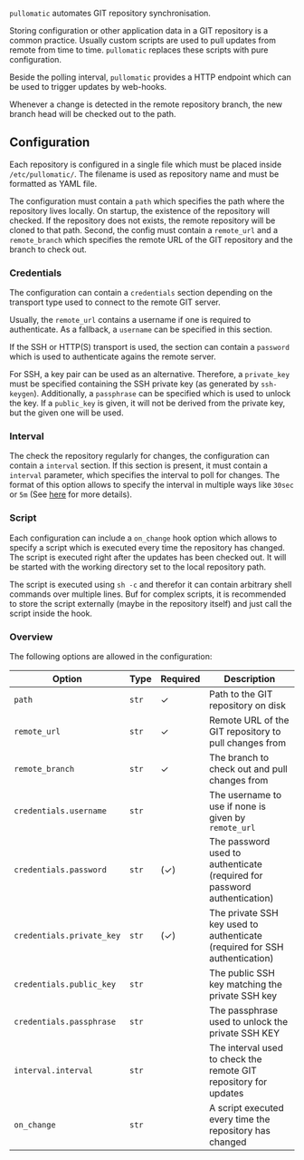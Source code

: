 `pullomatic` automates GIT repository synchronisation.

Storing configuration or other application data in a GIT repository is a common practice.
Usually custom scripts are used to pull updates from remote from time to time.
`pullomatic` replaces these scripts with pure configuration.

Beside the polling interval, `pullomatic` provides a HTTP endpoint which can be used to trigger updates by web-hooks.

Whenever a change is detected in the remote repository branch, the new branch head will be checked out to the path.

## Configuration

Each repository is configured in a single file which must be placed inside `/etc/pullomatic/`.
The filename is used as repository name and must be formatted as YAML file.

The configuration must contain a `path` which specifies the path where the repository lives locally.
On startup, the existence of the repository will checked.
If the repository does not exists, the remote repository will be cloned to that path.
Second, the config must contain a `remote_url` and a `remote_branch` which specifies the remote URL of the GIT repository and the branch to check out.

### Credentials
The configuration can contain a `credentials` section depending on the transport type used to connect to the remote GIT server.

Usually, the `remote_url` contains a username if one is required to authenticate.
As a fallback, a `username` can be specified in this section.

If the SSH or HTTP(S) transport is used, the section can contain a `password` which is used to authenticate agains the remote server.

For SSH, a key pair can be used as an alternative.
Therefore, a `private_key` must be specified containing the SSH private key (as generated by `ssh-keygen`).
Additionally, a `passphrase` can be specified which is used to unlock the key.
If a `public_key` is given, it will not be derived from the private key, but the given one will be used.

### Interval
The check the repository regularly for changes, the configuration can contain a `interval` section.
If this section is present, it must contain a `interval` parameter, which specifies the interval to poll for changes.
The format of this option allows to specify the interval in multiple ways like `30sec` or `5m` (See [here](https://docs.rs/humantime/1.1.1/humantime/fn.parse_duration.html) for more details).

### Script
Each configuration can include a `on_change` hook option which allows to specify a script which is executed every time the repository has changed.
The script is executed right after the updates has been checked out.
It will be started with the working directory set to the local repository path.

The script is executed using `sh -c` and therefor it can contain arbitrary shell commands over multiple lines.
Buf for complex scripts, it is recommended to store the script externally (maybe in the repository itself) and just call the script inside the hook.

### Overview

The following options are allowed in the configuration:

| Option | Type | Required | Description |
| ------ | ---- | -------- |----------- |
| `path` | `str` | ✓ | Path to the GIT repository on disk |
| `remote_url` | `str` | ✓ | Remote URL of the GIT repository to pull changes from |
| `remote_branch` | `str` | ✓ | The branch to check out and pull changes from |
| `credentials.username` | `str` | | The username to use if none is given by `remote_url` |
| `credentials.password` | `str` | (✓) | The password used to authenticate (required for password authentication) |
| `credentials.private_key` | `str` | (✓) | The private SSH key used to authenticate (required for SSH authentication) |
| `credentials.public_key` | `str` | | The public SSH key matching the private SSH key |
| `credentials.passphrase` | `str` | | The passphrase used to unlock the private SSH KEY|
| `interval.interval` | `str` | | The interval used to check the remote GIT repository for updates |
| `on_change` | `str` | | A script executed every time the repository has changed |
